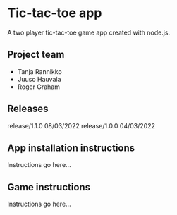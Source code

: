 # Tic-tac-toe app

A two player tic-tac-toe game app created with node.js.

## Project team

* Tanja Rannikko
* Juuso Hauvala
* Roger Graham

## Releases
release/1.1.0 08/03/2022 
release/1.0.0 04/03/2022 

## App installation instructions

Instructions go here...

## Game instructions

Instructions go here...

